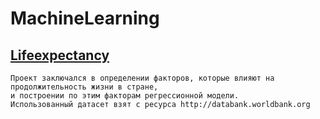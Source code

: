 # MachineLearning

## [Lifeexpectancy](https://github.com/FilArt/MachineLearning/tree/master/Lifeexpectancy)
    Проект заключался в определении факторов, которые влияют на продолжительность жизни в стране,
    и построении по этим факторам регрессионной модели.
    Использованный датасет взят c ресурса http://databank.worldbank.org
